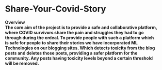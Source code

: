 # Share-Your-Covid-Story

<B>Overview<B>
<BR>
The core aim of the project is to provide a safe and collaborative platform, where COVID survivors share
the pain and struggles they had to go through during the ordeal. To provide people with such a platform
which is safe for people to share their stories we have incorporated ML Technologies on our blogging
sites. Which detects toxicity from the blog posts and deletes those posts, providing a safer platform for
the community. Any posts having toxicity levels beyond a certain threshold will be removed.

